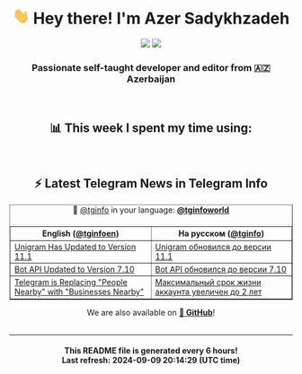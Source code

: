 <div align="center">
	<div>
		<h1>
      <img src="./assets/hi.gif" width="30px"> Hey there! I'm Azer Sadykhzadeh
    </h1>
    <img height="18" src="https://komarev.com/ghpvc/?username=sadykhzadeh&label=Views&color=2081c1&style=flat-square" />
		<a href="https://wakatime.com/Azer"> <img height="18" src="https://wakatime.com/badge/user/f80ae27a-c328-426f-a381-bc84136e2dd6.svg" /> </a>
    <h3>
      Passionate self-taught developer and editor from 🇦🇿 Azerbaijan
    </h3>
  </div>
  <br>

<h2>📊 This week I spent my time using:</h2>

<!--START_SECTION:waka-->
<!--END_SECTION:waka-->

<br>

<h2>⚡️ Latest Telegram News in Telegram Info</h2>
  <table border>
		<tr>
			<th width="50%">English (<a href="https://t.me/tginfoen">@tginfoen</a>)</th>
			<th>На русском (<a href="https://t.me/tginfo">@tginfo</a>)</th>
		</tr>
		<caption>🚩 <a href="https://t.me/tginfo">@tginfo</a> in your language: <a href="https://t.me/tginfoworld"><b>@tginfoworld</b></a><caption/>
  <tr><td><a href="https://t.me/tginfoen/1979">Unigram Has Updated to Version 11.1</a></td>
    <td><a href="https://t.me/tginfo/4120">Unigram обновился до версии 11.1</a></td></tr><tr><td><a href="https://t.me/tginfoen/1978">Bot API Updated to Version 7.10</a></td>
    <td><a href="https://t.me/tginfo/4119">Bot API обновился до версии 7.10</a></td></tr><tr><td><a href="https://t.me/tginfoen/1977">Telegram is Replacing "People Nearby" with "Businesses Nearby"</a></td>
    <td><a href="https://t.me/tginfo/4118">Максимальный срок жизни аккаунта увеличен до 2 лет</a></td></tr>
</table>
We are also available on <a href="https://github.com/tginfo"><b>🐙 GitHub</b></a>!
</div>

<br>
<hr>
<h4 align="center">This README file is generated <b>every 6 hours</b>!</br>Last refresh: <b>2024-09-09 20:14:29 (UTC time)</b></h4>
